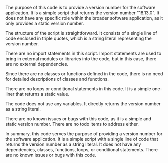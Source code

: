 The purpose of this code is to provide a version number for the software application. It is a simple script that returns the version number "18.13.0". It does not have any specific role within the broader software application, as it only provides a static version number.

The structure of the script is straightforward. It consists of a single line of code enclosed in triple quotes, which is a string literal representing the version number.

There are no import statements in this script. Import statements are used to bring in external modules or libraries into the code, but in this case, there are no external dependencies.

Since there are no classes or functions defined in the code, there is no need for detailed descriptions of classes and functions.

There are no loops or conditional statements in this code. It is a simple one-liner that returns a static value.

The code does not use any variables. It directly returns the version number as a string literal.

There are no known issues or bugs with this code, as it is a simple and static version number. There are no todo items to address either.

In summary, this code serves the purpose of providing a version number for the software application. It is a simple script with a single line of code that returns the version number as a string literal. It does not have any dependencies, classes, functions, loops, or conditional statements. There are no known issues or bugs with this code.